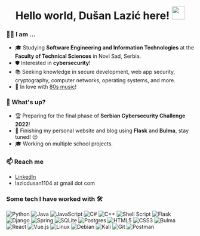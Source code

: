 <h1 align="center">Hello world, Dušan Lazić here! <img src="https://media.giphy.com/media/hvRJCLFzcasrR4ia7z/giphy.gif" width="35"></h1>

### 🙋‍♂️ I am ...
- 🎓 Studying **Software Engineering and Information Technologies** at the **Faculty of Technical Sciences**  in Novi Sad, Serbia.
- 🛡️ Interested in **cybersecurity**!
- 📚 Seeking knowledge in secure development, web app security, cryptography, computer networks, operating systems, and more.
- 🎷 In love with [80s music](https://www.youtube.com/watch?v=uxX2gA18grk)!

### 🌱 What's up?
- 🏆 Preparing for the final phase of **Serbian Cybersecurity Challenge 2022**!
- 📰 Finishing my personal website and blog using **Flask** and **Bulma**, stay tuned! 😉
- 🎓 Working on multiple school projects.

### 📫 Reach me
- [LinkedIn](www.linkedin.com/in/dušan-lazić)
- lazicdusan1104 at gmail dot com

### Some tech I have worked with 🛠️
![Python](https://img.shields.io/badge/Python-3670A0?style=for-the-badge&logo=python&logoColor=ffdd54&style=flat)
![Java](https://img.shields.io/badge/Java-%23ED8B00.svg?style=for-the-badge&logo=java&logoColor=white&style=flat)
![JavaScript](https://img.shields.io/badge/JavaScript-%23323330.svg?style=for-the-badge&logo=javascript&logoColor=%23F7DF1E&style=flat)
![C#](https://img.shields.io/badge/C%23-%23239120.svg?style=for-the-badge&logo=c-sharp&logoColor=white&style=flat)
![C++](https://img.shields.io/badge/C++-%2300599C.svg?style=for-the-badge&logo=c%2B%2B&logoColor=white&style=flat)
![Shell Script](https://img.shields.io/badge/Bash-%23121011.svg?style=for-the-badge&logo=gnu-bash&logoColor=white&style=flat)
![Flask](https://img.shields.io/badge/Flask-%23000.svg?style=for-the-badge&logo=flask&logoColor=white&style=flat)
![Django](https://img.shields.io/badge/Django-%23092E20.svg?style=for-the-badge&logo=django&logoColor=white&style=flat)
![Spring](https://img.shields.io/badge/Spring%20Boot-%236DB33F.svg?style=for-the-badge&logo=spring&logoColor=white&style=flat)
![SQLite](https://img.shields.io/badge/Sqlite-%2307405e.svg?style=for-the-badge&logo=sqlite&logoColor=white&style=flat)
![Postgres](https://img.shields.io/badge/PostgreSQL-%23316192.svg?style=for-the-badge&logo=postgresql&logoColor=white&style=flat)
![HTML5](https://img.shields.io/badge/HTML-%23E34F26.svg?style=for-the-badge&logo=html5&logoColor=white&style=flat)
![CSS3](https://img.shields.io/badge/CSS-%231572B6.svg?style=for-the-badge&logo=css3&logoColor=white&style=flat)
![Bulma](https://img.shields.io/badge/Bulma-00D1B2.svg?style=for-the-badge&logo=bulma&logoColor=white&style=flat)
![React](https://img.shields.io/badge/React-%2320232a.svg?style=for-the-badge&logo=react&logoColor=%2361DAFB&style=flat)
![Vue.js](https://img.shields.io/badge/Vue-%2335495e.svg?style=for-the-badge&logo=vuedotjs&logoColor=%234FC08D&style=flat)
![Linux](https://img.shields.io/badge/Linux-FCC624?style=for-the-badge&logo=linux&logoColor=black&style=flat)
![Debian](https://img.shields.io/badge/Debian-D70A53?style=for-the-badge&logo=debian&logoColor=white&style=flat)
![Kali](https://img.shields.io/badge/Kali-268BEE?style=for-the-badge&logo=kalilinux&logoColor=white&style=flat)
![Git](https://img.shields.io/badge/Git-%23F05033.svg?style=for-the-badge&logo=git&logoColor=white&style=flat)
![Postman](https://img.shields.io/badge/Postman-FF6C37?style=for-the-badge&logo=postman&logoColor=white&style=flat)

<!--
**dusanlazic/dusanlazic** is a ✨ _special_ ✨ repository because its `README.md` (this file) appears on your GitHub profile.

Here are some ideas to get you started:

- 🔭 I’m currently working on ...
- 🌱 I’m currently learning ...
- 👯 I’m looking to collaborate on ...
- 🤔 I’m looking for help with ...
- 💬 Ask me about ...
- 📫 How to reach me: ...
- 😄 Pronouns: ...
- ⚡ Fun fact: ...
-->
